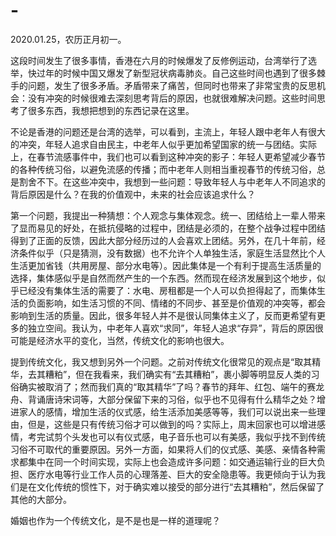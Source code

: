 # -

2020.01.25，农历正月初一。

这段时间发生了很多事情，香港在六月的时候爆发了反修例运动，台湾举行了选举，快过年的时候中国又爆发了新型冠状病毒肺炎。自己这些时间也遇到了很多棘手的问题，发生了很多矛盾。矛盾带来了痛苦，但同时也带来了非常宝贵的反思机会：没有冲突的时候很难去深刻思考背后的原因，也就很难解决问题。这些时间思考了很多东西，我想把想到的东西记录在这里。

不论是香港的问题还是台湾的选举，可以看到，主流上，年轻人跟中老年人有很大的冲突，年轻人追求自由民主，中老年人似乎更加希望国家的统一与团结。实际上，在春节流感事件中，我们也可以看到这种冲突的影子：年轻人更希望减少春节的各种传统习俗，以避免流感的传播；而中老年人则相当重视春节的传统习俗，总是割舍不下。在这些冲突中，我想到一些问题：导致年轻人与中老年人不同追求的背后原因是什么？在我的价值观中，未来的社会应该追求什么？

第一个问题，我提出一种猜想：个人观念与集体观念。统一、团结给上一辈人带来了显而易见的好处，在抵抗侵略的过程中，团结是必须的，在整个战争过程中团结得到了正面的反馈，因此大部分经历过的人会喜欢上团结。另外，在几十年前，经济条件似乎（只是猜测，没有数据）也不允许个人单独生活，家庭生活显然比个人生活更加省钱（共用房屋、部分水电等）。因此集体是一个有利于提高生活质量的选择，集体感似乎是自然而然产生的一个东西。然而现在经济发展到这个地步，似乎已经没有集体生活的需要了：水电、房租都是一个人可以负担得起了，而集体生活的负面影响，如生活习惯的不同、情绪的不同步、甚至是价值观的冲突等，都会影响到生活的质量。因此，很多年轻人并不是很认同集体主义了，反而更希望有更多的独立空间。我认为，中老年人喜欢“求同”，年轻人追求“存异”，背后的原因很可能是经济水平的变化，当然，传统文化的影响也很大。

提到传统文化，我又想到另外一个问题。之前对传统文化很常见的观点是“取其精华，去其糟粕”，但在我看来，我们确实有“去其糟粕”，裹小脚等明显反人类的习俗确实被取消了；然而我们真的“取其精华”了吗？春节的拜年、红包、端午的赛龙舟、背诵唐诗宋词等，大部分保留下来的习俗，似乎也不见得有什么精华之处？增进家人的感情，增加生活的仪式感，给生活添加美感等等，我们可以说出来一些理由，但是，这些是只有传统习俗才可以做到的吗？实际上，周末回家也可以增进感情，考完试剪个头发也可以有仪式感，电子音乐也可以有美感，我似乎找不到传统习俗不可取代的重要原因。另外一方面，如果将人们的仪式感、美感、亲情各种需求都集中在同一个时间实现，实际上也会造成许多问题：如交通运输行业的巨大负担、医疗水电等行业工作人员的心理落差、巨大的安全隐患等。我更倾向于认为我们是在文化传统的惯性下，对于确实难以接受的部分进行“去其糟粕”，然后保留了其他的大部分。

婚姻也作为一个传统文化，是不是也是一样的道理呢？
